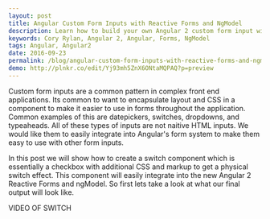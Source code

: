 ```yaml
---
layout: post
title: Angular Custom Form Inputs with Reactive Forms and NgModel
description: Learn how to build your own Angular 2 custom form input with reactive forms and ngModel.
keywords: Cory Rylan, Angular 2, Angular, Forms, NgModel
tags: Angular, Angular2
date: 2016-09-23
permalink: /blog/angular-custom-form-inputs-with-reactive-forms-and-ngmodel
demo: http://plnkr.co/edit/Yj93mh5ZnX6ONtaMQPAQ?p=preview
---
```


Custom form inputs are a common pattern in complex front end applications. Its common to want to encapsulate
layout and CSS in a component to make it easier to use in forms throughout the application. Common examples
of this are datepickers, switches, dropdowns, and typeaheads. All of these types of inputs are not naitive 
HTML inputs. We would like them to easily integrate into Angular's form system to make them easy to use
with other form inputs. 

In this post we will show how to create a switch component which is essentially 
a checkbox with additional CSS and markup to get a physical switch effect. This component will easily
integrate into the new Angular 2 Reactive Forms and ngModel. So first lets take a look at what our final
output will look like.

VIDEO OF SWITCH

